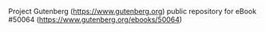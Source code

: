 Project Gutenberg (https://www.gutenberg.org) public repository for eBook #50064 (https://www.gutenberg.org/ebooks/50064)
